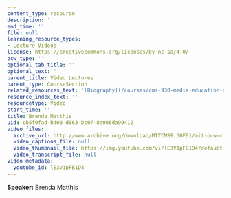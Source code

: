 ```yaml
---
content_type: resource
description: ''
end_time: ''
file: null
learning_resource_types:
- Lecture Videos
license: https://creativecommons.org/licenses/by-nc-sa/4.0/
ocw_type: ''
optional_tab_title: ''
optional_text: ''
parent_title: Video Lectures
parent_type: CourseSection
related_resources_text: '[Biography](/courses/cms-930-media-education-and-the-marketplace-fall-2001/video_galleries/video-lectures/biography#bm)'
resource_index_text: ''
resourcetype: Video
start_time: ''
title: Brenda Matthis
uid: cb5f9fad-b408-d863-bc07-8e006da99412
video_files:
  archive_url: http://www.archive.org/download/MITCMS9.30F01/mit-ocw-cms930-matthis-03jul2003-220k.mp4
  video_captions_file: null
  video_thumbnail_file: https://img.youtube.com/vi/lE3V1pFB1D4/default.jpg
  video_transcript_file: null
video_metadata:
  youtube_id: lE3V1pFB1D4
---
```


**Speaker:** Brenda Matthis

